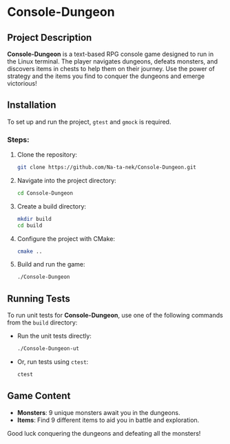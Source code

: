 # Console-Dungeon

## Project Description
**Console-Dungeon** is a text-based RPG console game designed to run in the Linux terminal. The player navigates dungeons, defeats monsters, and discovers items in chests to help them on their journey. Use the power of strategy and the items you find to conquer the dungeons and emerge victorious!

## Installation

To set up and run the project, `gtest` and `gmock` is required.

### Steps:

1. Clone the repository:
   ```bash
   git clone https://github.com/Na-ta-nek/Console-Dungeon.git
   ```

2. Navigate into the project directory:
   ```bash
   cd Console-Dungeon
   ```

3. Create a build directory:
   ```bash
   mkdir build
   cd build
   ```

4. Configure the project with CMake:
   ```bash
   cmake ..
   ```

5. Build and run the game:
   ```bash
   ./Console-Dungeon
   ```

## Running Tests

To run unit tests for **Console-Dungeon**, use one of the following commands from the `build` directory:

- Run the unit tests directly:
  ```bash
  ./Console-Dungeon-ut
  ```

- Or, run tests using `ctest`:
  ```bash
  ctest
  ```

## Game Content

- **Monsters**: 9 unique monsters await you in the dungeons.
- **Items**: Find 9 different items to aid you in battle and exploration.

Good luck conquering the dungeons and defeating all the monsters!

